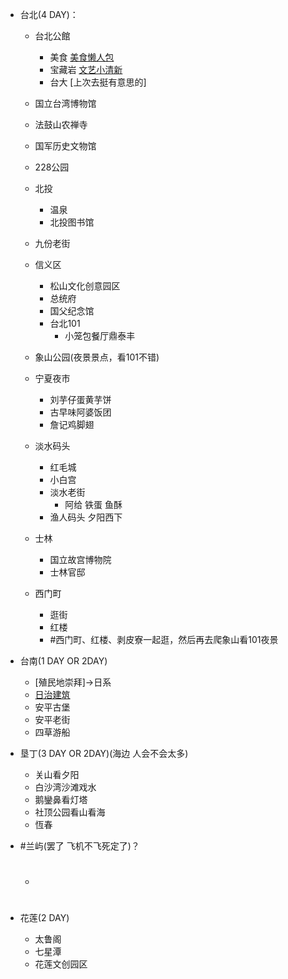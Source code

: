 * 台北(4 DAY)：
    * 台北公館
        * 美食 [美食懒人包](https://kenalice.tw/blog/post/43569784)
        * 宝藏岩 [文艺小清新](https://www.tripadvisor.com.tw/ShowUserReviews-g13808853-d2428715-r601772198-Treasure_Hill-Zhongzheng_District_Taipei.html)
        * 台大 [上次去挺有意思的]
    * 国立台湾博物馆
    * 法鼓山农禅寺
    * 国军历史文物馆
    * 228公园
    * 北投
        * 温泉
        * 北投图书馆   
    * 九份老街
    * 信义区
        * 松山文化创意园区
        * 总统府
        * 国父纪念馆
        * 台北101
            * 小笼包餐厅鼎泰丰
    * 象山公园(夜景景点，看101不错)
        
    * 宁夏夜市
        * 刘芋仔蛋黄芋饼
        * 古早味阿婆饭团
        * 詹记鸡脚翅
    * 淡水码头
        * 红毛城
        * 小白宫
        * 淡水老街
            * 阿给 铁蛋 鱼酥
        * 渔人码头 夕阳西下
    * 士林
        * 国立故宫博物院
        * 士林官邸
    * 西门町
        * 逛街
        * 红楼
    	* #西门町、红楼、剥皮寮一起逛，然后再去爬象山看101夜景

* 台南(1 DAY OR 2DAY)
    * [殖民地崇拜]->日系
    * [日治建筑](https://i.imgur.com/NjoUq8I.jpg)
    * 安平古堡
    * 安平老街
    * 四草游船

* 垦丁(3 DAY OR 2DAY)(海边 人会不会太多)
    * 关山看夕阳
    * 白沙湾沙滩戏水
    * 鹅鑾鼻看灯塔
    * 社顶公园看山看海
    * 恆春
* #兰屿(罢了 飞机不飞死定了)？
	* #
* 花莲(2 DAY)
    * 太鲁阁
    * 七星潭
    * 花莲文创园区
